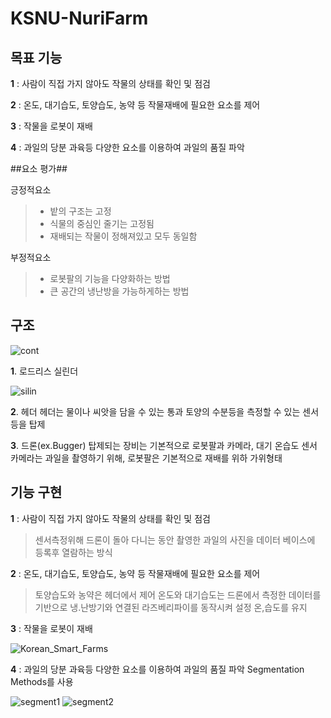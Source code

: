 # KSNU-NuriFarm

## **목표 기능**

**1** : 사람이 직접 가지 않아도 작물의 상태를 확인 및 점검

**2** : 온도, 대기습도, 토양습도, 농약 등 작물재배에 필요한 요소를 제어

**3** : 작물을 로봇이 재배 

**4** : 과일의 당분 과육등 다양한 요소를 이용하여 과일의 품질 파악

##요소 평가##

긍정적요소
> - 밭의 구조는 고정
> - 식물의 중심인 줄기는 고정됨
> - 재배되는 작물이 정해져있고 모두 동일함

부정적요소
> - 로봇팔의 기능을 다양화하는 방법
> - 큰 공간의 냉난방을 가능하게하는 방법

## **구조**
![cont](https://github.com/KSNU-NuriFarm/KSNU-NuriFarm/assets/119506516/803dc9ad-cb20-46d7-802d-037e3b7cc410)

**1**. 로드리스 실린더

![silin](https://github.com/KSNU-NuriFarm/KSNU-NuriFarm/assets/119506516/068104ff-9fd0-4f4e-9e61-2295e86af9e6)

**2**. 헤더
헤더는 물이나 씨앗을 담을 수 있는 통과 토양의 수분등을 측정할 수 있는 센서등을 탑제

**3**. 드론(ex.Bugger)
탑제되는 장비는 기본적으로 로봇팔과 카메라, 대기 온습도 센서
카메라는 과일을 촬영하기 위해, 로봇팔은 기본적으로 재배를 위하 가위형태

## **기능 구현**

**1** : 사람이 직접 가지 않아도 작물의 상태를 확인 및 점검
>센서측정위해 드론이 돌아 다니는 동안 촬영한 과일의 사진을 데이터 베이스에 등록후 열람하는 방식

**2** : 온도, 대기습도, 토양습도, 농약 등 작물재배에 필요한 요소를 제어
>토양습도와 농약은 헤더에서 제어
>온도와 대기습도는 드론에서 측정한 데이터를 기반으로 냉.난방기와 연결된 라즈베리파이를 동작시켜 설정 온,습도를 유지

**3** : 작물을 로봇이 재배 

![Korean_Smart_Farms](https://github.com/Sungmyunghoon/smart-farm/assets/112747810/fbefc312-41aa-4c39-a9f9-5423f3635b62)


**4** : 과일의 당분 과육등 다양한 요소를 이용하여 과일의 품질 파악
Segmentation Methods를 사용

![segment1](https://github.com/KSNU-NuriFarm/KSNU-NuriFarm/assets/119506516/eb468d17-c472-4871-8d89-97e87bdff58a)
![segment2](https://github.com/KSNU-NuriFarm/KSNU-NuriFarm/assets/119506516/8ec04e80-a61c-4d97-94fc-76d3075190c0)









